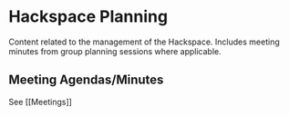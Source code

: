 # Hackspace Planning

Content related to the management of the Hackspace.  Includes meeting minutes from group planning sessions where applicable.


## Meeting Agendas/Minutes

See [[Meetings]]
